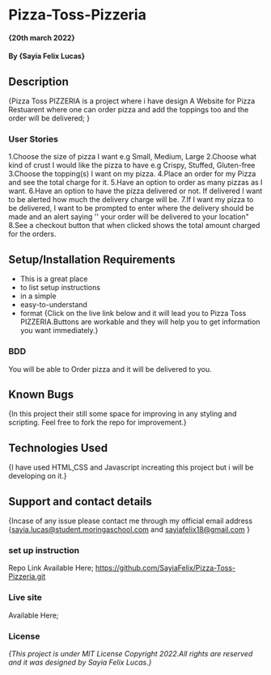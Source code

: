 # Pizza-Toss-Pizzeria
#### {20th march 2022}
#### By **{Sayia Felix Lucas}**
## Description
{Pizza Toss PIZZERIA is a project where i have design A Website for Pizza Restuarent where one can order pizza and add the toppings too and the order will be delivered; 
 }
### User Stories
1.Choose the size of pizza I want e.g Small, Medium, Large
2.Choose what kind of crust I would like the pizza to have e.g Crispy, Stuffed, Gluten-free
3.Choose the topping(s) I want on my pizza.
4.Place an order for my Pizza and see the total charge for it.
5.Have an option to order as many pizzas as I want.
6.Have an option to have the pizza delivered or not.  If delivered I want to be alerted how much the delivery charge will be.
7.If I want my pizza to be delivered, I want to be prompted to enter where the delivery should be made and an alert saying '' your order will be delivered to your location"
8.See a checkout button that when clicked shows the total amount charged for the orders.
## Setup/Installation Requirements
* This is a great place
* to list setup instructions
* in a simple
* easy-to-understand
* format
{Click on the live link below and it will lead you to Pizza Toss PIZZERIA.Buttons are workable and they will help you to get information you want immediately.}
### BDD 
You will be able to Order pizza and it will be delivered to you.
## Known Bugs
{In this project their still some space for improving in any styling and scripting. Feel free to fork the repo for improvement.}

## Technologies Used
{I have used HTML,CSS and Javascript increating this project but i will be developing on it.}

## Support and contact details
{Incase of any issue please contact me through my official email address {sayia.lucas@student.moringaschool.com  and sayiafelix18@gmail.com }

### set up instruction 
Repo Link Available Here;
https://github.com/SayiaFelix/Pizza-Toss-Pizzeria.git


### Live site
Available Here;


### License
*{This project is under MIT License Copyright 2022.All rights are reserved and it was designed by Sayia Felix Lucas.}*